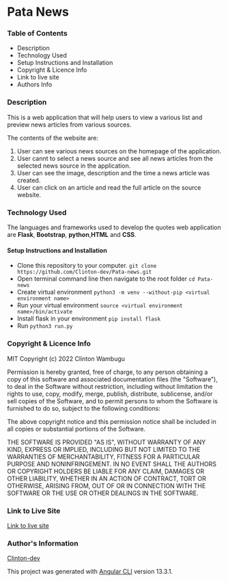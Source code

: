 # Pata News
### Table of Contents
* Description
* Technology Used
* Setup Instructions and Installation
* Copyright & Licence Info
* Link to live site
* Authors Info

### Description
This is a web application that will help users to view a various list and preview news articles from various sources.

The contents of the website are:
1. User can see various news sources on the homepage of the application.
2. User cannt to select a news source and see all news articles from the selected news source in the application.
3. User can see the image, description and the time a news article was created.
4. User can click on an article and read the full article on the source website.


### Technology Used
The languages and frameworks used to develop the quotes web application are **Flask**, **Bootstrap**, **python**,**HTML** and **CSS**.

#### Setup Instructions and Installation

- Clone this repository to your computer. `git clone https://github.com/Clinton-dev/Pata-news.git`
- Open terminal command line then navigate to the root folder `cd Pata-news`
- Create virtual environment `python3 -m venv --without-pip <virtual environment name>`
- Run your virtual environment `source <virtual environment name>/bin/activate`
- Install flask in your environment `pip install flask`
- Run `python3 run.py`


### Copyright & Licence Info
MIT Copyright (c) 2022 Clinton Wambugu

Permission is hereby granted, free of charge, to any person obtaining a copy of this software and associated documentation files (the "Software"), to deal in the Software without restriction, including without limitation the rights to use, copy, modify, merge, publish, distribute, sublicense, and/or sell copies of the Software, and to permit persons to whom the Software is furnished to do so, subject to the following conditions:

The above copyright notice and this permission notice shall be included in all copies or substantial portions of the Software.

THE SOFTWARE IS PROVIDED "AS IS", WITHOUT WARRANTY OF ANY KIND, EXPRESS OR IMPLIED, INCLUDING BUT NOT LIMITED TO THE WARRANTIES OF MERCHANTABILITY, FITNESS FOR A PARTICULAR PURPOSE AND NONINFRINGEMENT. IN NO EVENT SHALL THE AUTHORS OR COPYRIGHT HOLDERS BE LIABLE FOR ANY CLAIM, DAMAGES OR OTHER LIABILITY, WHETHER IN AN ACTION OF CONTRACT, TORT OR OTHERWISE, ARISING FROM, OUT OF OR IN CONNECTION WITH THE SOFTWARE OR THE USE OR OTHER DEALINGS IN THE SOFTWARE.
### Link to Live Site
[Link to live site](https://peppy-swan-eccd95.netlify.app/)


### Author's Information
[Clinton-dev](https://github.com/Clinton-dev)

This project was generated with [Angular CLI](https://github.com/angular/angular-cli) version 13.3.1.


